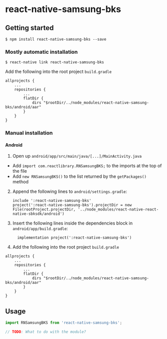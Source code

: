 # react-native-samsung-bks

## Getting started

`$ npm install react-native-samsung-bks --save`

### Mostly automatic installation

`$ react-native link react-native-samsung-bks`

Add the following into the root project `build.gradle`

```
allprojects {
    ...
    repositories {
        ...
        flatDir {
            dirs "$rootDir/../node_modules/react-native-samsung-bks/android/aar"
        }
    }
}
```

### Manual installation


#### Android

1. Open up `android/app/src/main/java/[...]/MainActivity.java`
  - Add `import com.reactlibrary.RNSamsungBKS;` to the imports at the top of the file
  - Add `new RNSamsungBKS()` to the list returned by the `getPackages()` method
2. Append the following lines to `android/settings.gradle`:
  	```
  	include ':react-native-samsung-bks'
  	project(':react-native-samsung-bks').projectDir = new File(rootProject.projectDir, '../node_modules/react-native-react-native-sbksdk/android')
  	```
3. Insert the following lines inside the dependencies block in `android/app/build.gradle`:
  	```
      implementation project(':react-native-samsung-bks')
  	```
4. Add the following into the root project `build.gradle`

```
allprojects {
    ...
    repositories {
        ...
        flatDir {
            dirs "$rootDir/../node_modules/react-native-samsung-bks/android/aar"
        }
    }
}
```


## Usage
```javascript
import RNSamsungBKS from 'react-native-samsung-bks';

// TODO: What to do with the module?
```

